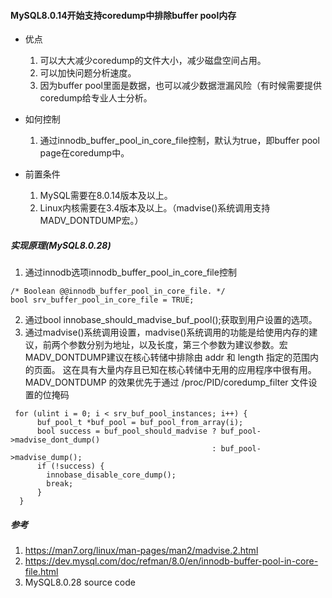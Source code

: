 #### MySQL8.0.14开始支持coredump中排除buffer pool内存

- 优点
    1. 可以大大减少coredump的文件大小，减少磁盘空间占用。
    2. 可以加快问题分析速度。
    3. 因为buffer pool里面是数据，也可以减少数据泄漏风险（有时候需要提供coredump给专业人士分析。

- 如何控制

    1. 通过innodb_buffer_pool_in_core_file控制，默认为true，即buffer pool page在coredump中。

- 前置条件
    1. MySQL需要在8.0.14版本及以上。
    2. Linux内核需要在3.4版本及以上。（madvise()系统调用支持MADV_DONTDUMP宏。）

##### 实现原理(MySQL8.0.28)
    
1. 通过innodb选项innodb_buffer_pool_in_core_file控制
``` 
/* Boolean @@innodb_buffer_pool_in_core_file. */
bool srv_buffer_pool_in_core_file = TRUE;
```

2. 通过bool innobase_should_madvise_buf_pool();获取到用户设置的选项。
3. 通过madvise()系统调用设置，madvise()系统调用的功能是给使用内存的建议，前两个参数分别为地址，以及长度，第三个参数为建议参数。宏MADV_DONTDUMP建议在核心转储中排除由 addr 和 length 指定的范围内的页面。 这在具有大量内存且已知在核心转储中无用的应用程序中很有用。 MADV_DONTDUMP 的效果优先于通过 /proc/PID/coredump_filter 文件设置的位掩码
```
 for (ulint i = 0; i < srv_buf_pool_instances; i++) {
      buf_pool_t *buf_pool = buf_pool_from_array(i);
      bool success = buf_pool_should_madvise ? buf_pool->madvise_dont_dump()
                                             : buf_pool->madvise_dump();
      if (!success) {
        innobase_disable_core_dump();
        break;
      }
  }
```

##### 参考

1. https://man7.org/linux/man-pages/man2/madvise.2.html
2. https://dev.mysql.com/doc/refman/8.0/en/innodb-buffer-pool-in-core-file.html
3. MySQL8.0.28 source code
